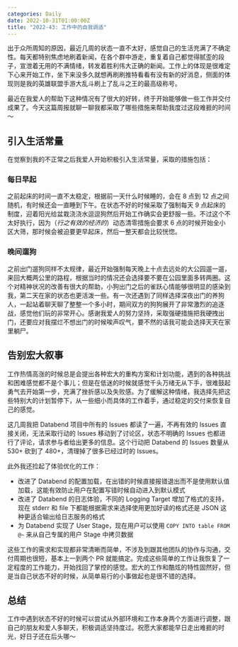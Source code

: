 ```yaml
---
categories: Daily
date: 2022-10-31T01:00:00Z
title: "2022-43: 工作中的自我调适"
---
```


出于众所周知的原因，最近几周的状态一直不太好，感觉自己的生活充满了不确定性。每天都特别焦虑地刷着新闻，在各个群中游走，重复着自己都觉得腻歪的段子，宣泄着无用的不满情绪，转发着胜利伟大正确的新闻。工作上的体现是很难定下心来开始工作，坐下来没多久就想再刷刷推特看看有没有新的好消息，侧面的体现则是我的英雄联盟手游大乱斗刷上了乱斗之王的最高级称号。

最近在我爱人的帮助下这种情况有了很大的好转，终于开始能够做一些工作并交付成果了。今天这篇周报就聊一聊我都采取了哪些措施来帮助我度过这段难捱的时间～

## 引入生活常量

在觉察到我的不正常之后我爱人开始积极引入生活常量，采取的措施包括：

### 每日早起

之前起床的时间一直不太稳定，根据前一天什么时候睡的，会在 8 点到 12 点之间随机，有时候还会一直睡到下午。在状态不好的时候采取了强制每天 9 点起床的制度，迎着阳光给盆栽浇浇水逗逗狗然后开始工作确实会更舒服一些。不过这个不太好执行，因为（*行之有效的经济的*）动态清零措施会要求 6 点的时候开始全小区大筛，那时候会被迫要更早起床，然后一整天都会比较恍惚。

### 晚间遛狗

之前出门遛狗同样不太规律，最近开始强制每天晚上十点去远处的大公园遛一遛，来回大概两公里的路程，根据当时的情况还会选择要不要在公园里面多转两圈。这个对精神状况的改善有很大的帮助，小狗出门之后的雀跃心情能够很明显的感染到我，第二天在家的状态也更活泼一些。有一次还遇到了同样选择深夜出门的养狗人，一起站着聊天聊了整整一个多小时，期间双方的狗狗展开了非常激烈的追逐战，感觉他们玩的非常开心。感谢我爱人的努力坚持，采取强硬措施把我硬拽出门，还要应对我摆烂不想出门的时候唉声叹气，要不然的话我可能会选择天天在家里躺尸。

## 告别宏大叙事

工作热情高涨的时候总是会提出各种宏大的重构方案和计划功能，遇到的各种挑战和困难感觉都不是个事儿；但是在低迷的时候就感觉千头万绪无从下手，很难鼓起勇气去开始第一步，充满了挫折感以及失败感。为了缓解这种情绪，我选择先把这些特别大的计划暂停下，从一些细小而具体的工作着手，通过稳定的交付来恢复自己的感觉。

这几周我把 Databend 项目中所有的 Issues 都读了一遍，不再有效的 Issues 直接关闭，无法采取行动的 Issues 移动到了讨论区，状态不明确的 Issues 也都进行了评论，请求参与者给出更多的信息。这个行动把 Databend 的 Issues 数量从 530+ 砍到了 480+，清理掉了很多已经过时的 Issues。

此外我还捡起了体验优化的工作：

- 改进了 Databend 的配置加载，在出错的时候直接报错退出而不是使用默认值加载，这能有效防止用户在配置写错时候自动进入到默认模式
- 改进了 Databend 的日志体验，不同的 Logging Target 增加了格式的支持，现在 stderr 和 file 下都能根据需求来选择使用更加好读的格式还是 JSON 这种更适合输出给日志服务的格式
- 为 Databend 实现了 User Stage，现在用户可以使用 `COPY INTO table FROM @~` 来从自己专属的用户 Stage 中拷贝数据

这些工作的需求和实现都非常清晰而简单，不涉及到跟其他团队的协作与沟通，交付周期也很短，基本上一到两个 PR 就能搞定。完成这些简单的工作让我恢复了一定程度的工作能力，开始找回了掌控的感觉。宏大的工作和酷炫的特性固然好，但是当自己状态不好的时候，从简单易行的小事做起也是很不错的选择。

## 总结

工作中遇到状态不好的时候可以尝试从外部环境和工作本身两个方面进行调整，跟自己的朋友和爱人多聊天，积极调适坚持度过。祝愿大家都能早日走出难捱的时光，好日子还在后头哪～
